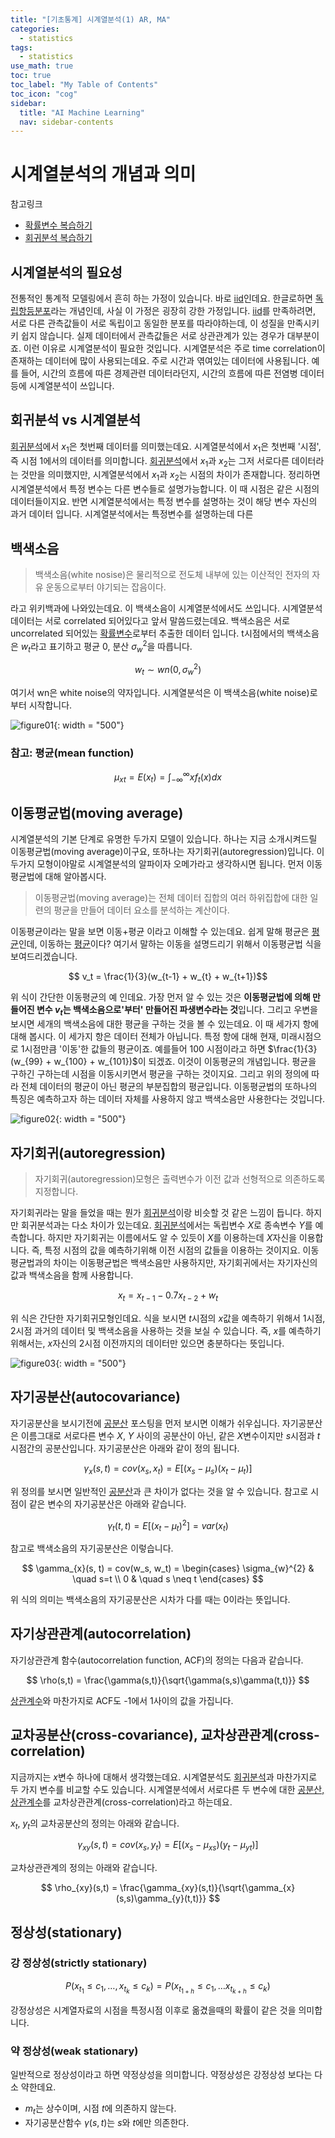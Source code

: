 ```yaml
---
title: "[기초통계] 시계열분석(1) AR, MA" 
categories:
  - statistics
tags:
  - statistics
use_math: true
toc: true
toc_label: "My Table of Contents"
toc_icon: "cog"
sidebar:
  title: "AI Machine Learning"
  nav: sidebar-contents
---
```


# 시계열분석의 개념과 의미

참고링크
* [확률변수 복습하기](https://losskatsu.github.io/statistics/random-variable/)
* [회귀분석 복습하기](https://losskatsu.github.io/statistics/simple-regression/)

## 시계열분석의 필요성

전통적인 통계적 모델링에서 흔히 하는 가정이 있습니다. 
바로 [iid](https://losskatsu.github.io/statistics/prob-distribution/)인데요. 
한글로하면 [독립항등분포](https://losskatsu.github.io/statistics/prob-distribution/)라는 개념인데, 
사실 이 가정은 굉장히 강한 가정입니다. 
[iid](https://losskatsu.github.io/statistics/prob-distribution/)를 만족하려면, 
서로 다른 관측값들이 서로 독립이고 동일한 분포를 따라야하는데, 이 성질을 만족시키키 쉽지 않습니다. 
실제 데이터에서 관측값들은 서로 상관관계가 있는 경우가 대부분이죠. 
이런 이유로 시계열분석이 필요한 것입니다. 
시계열분석은 주로 time correlation이 존재하는 데이터에 많이 사용되는데요. 
주로 시간과 엮여있는 데이터에 사용됩니다. 
예를 들어, 시간의 흐름에 따른 경제관련 데이터라던지, 
시간의 흐름에 따른 전염병 데이터 등에 시계열분석이 쓰입니다. 

## 회귀분석 vs 시계열분석

[회귀분석](https://losskatsu.github.io/statistics/simple-regression/)에서 $x_{1}$은 첫번째 데이터를 의미했는데요. 
시계열분석에서 $x_{1}$은 첫번째 '시점', 즉 시점 1에서의 데이터를 의미합니다. 
[회귀분석](https://losskatsu.github.io/statistics/simple-regression/)에서 $x_{1}$과 $x_{2}$는 그저 서로다른 데이터라는 것만을 의미했지만, 
시계열분석에서 $x_{1}$과 $x_{2}$는 시점의 차이가 존재합니다. 
정리하면 시계열분석에서 특정 변수는 다른 변수들로 설명가능합니다. 이 때 시점은 같은 시점의 데이터들이지요. 
반면 시계열분석에서는 특정 변수를 설명하는 것이 해당 변수 자신의 과거 데이터 입니다. 
시계열분석에서는 특정변수를 설명하는데 다른 

## 백색소음

> 백색소음(white nosise)은 물리적으로 전도체 내부에 있는 이산적인 전자의 자유 운동으로부터 야기되는 잡음이다. 

라고 위키백과에 나와있는데요. 
이 백색소음이 시계열분석에서도 쓰입니다. 
시계열분석 데이터는 서로 correlated 되어있다고 앞서 말씀드렸는데요. 
백색소음은 서로 uncorrelated 되어있는 [확률변수](https://losskatsu.github.io/statistics/random-variable/)로부터 추출한 데이터 입니다. 
t시점에서의 백색소음은 $w_t$라고 표기하고 평균 0, 분산 $\sigma_{w}^{2}$을 따릅니다. 

$$ w_t \sim wn(0, \sigma_{w}^{2}) $$

여기서 wn은 white noise의 약자입니다. 
시계열분석은 이 백색소음(white noise)로부터 시작합니다. 

![figure01](){: width = "500"}

### 참고: 평균(mean function)

$$ \mu_{xt} = E(x_t) = \int_{-\infty}^{\infty} xf_{t}(x) dx  $$

## 이동평균법(moving average)

시계열분석의 기본 단계로 유명한 두가지 모델이 있습니다. 
하나는 지금 소개시켜드릴 이동평균법(moving average)이구요, 또하나는 자기회귀(autoregression)입니다. 
이 두가지 모형이야말로 시계열분석의 알파이자 오메가라고 생각하시면 됩니다. 
먼저 이동평균법에 대해 알아봅시다.

> 이동평균법(moving average)는 전체 데이터 집합의 여러 하위집합에 대한 일련의 평균을 만들어 데이터 요소를 분석하는 계산이다. 

이동평균이라는 말을 보면 이동+평균 이라고 이해할 수 있는데요. 
쉽게 말해 평균은 [평균](https://losskatsu.github.io/statistics/mean-vairance/)인데, 이동하는 [평균](https://losskatsu.github.io/statistics/mean-vairance/)이다? 
여기서 말하는 이동을 설명드리기 위해서 이동평균법 식을 보여드리겠습니다. 

$$ v_t = \frac{1}{3}(w_{t-1} + w_{t} + w_{t+1})$$

위 식이 간단한 이동평균의 예 인데요. 
가장 먼저 알 수 있는 것은 **이동평균법에 의해 만들어진 변수 $v_t$는 백색소음으로'부터' 만들어진 파생변수라는 것**입니다. 
그리고 우변을 보시면 세개의 백색소음에 대한 평균을 구하는 것을 볼 수 있는데요. 
이 때 세가지 항에 대해 봅시다. 
이 세가지 항은 데이터 전체가 아닙니다. 특정 항에 대해 현재, 미래시점으로 1시점만큼 '이동'한 값들의 평균이죠. 
예를들어 100 시점이라고 하면 $\frac{1}{3}(w_{99} + w_{100} + w_{101})$이 되겠죠. 
이것이 이동평균의 개념입니다. 평균을 구하긴 구하는데 시점을 이동시키면서 평균을 구하는 것이지요. 
그리고 위의 정의에 따라 전체 데이터의 평균이 아닌 평균의 부분집합의 평균입니다. 
이동평균법의 또하나의 특징은 예측하고자 하는 데이터 자체를 사용하지 않고 백색소음만 사용한다는 것입니다.

![figure02](){: width = "500"}


## 자기회귀(autoregression)

> 자기회귀(autoregression)모형은 출력변수가 이전 값과 선형적으로 의존하도록 지정합니다. 

자기회귀라는 말을 들었을 때는 뭔가 [회귀분석](https://losskatsu.github.io/statistics/simple-regression/)이랑 비슷할 것 같은 느낌이 듭니다. 
하지만 회귀분석과는 다소 차이가 있는데요. 
[회귀분석](https://losskatsu.github.io/statistics/simple-regression/)에서는 독립변수 $X$로 종속변수 $Y$를 예측합니다. 
하지만 자기회귀는 이름에서도 알 수 있듯이 $X$를 이용하는데 $X$자신을 이용합니다. 
즉, 특정 시점의 값을 예측하기위해 이전 시점의 값들을 이용하는 것이지요. 
이동평균법과의 차이는 이동평균법은 백색소음만 사용하지만, 자기회귀에서는 자기자신의 값과 백색소음을 함께 사용합니다. 

$$ x_t = x_{t-1} - 0.7x_{t-2} + w_t $$

위 식은 간단한 자기회귀모형인데요. 
식을 보시면 $t$시점의 $x$값을 예측하기 위해서 1시점, 2시점 과거의 데이터 및 백색소음을 사용하는 것을 보실 수 있습니다. 
즉, $x$를 예측하기 위해서는, $x$자신의 2시점 이전까지의 데이터만 있으면 충분하다는 뜻입니다. 

![figure03](){: width = "500"}


## 자기공분산(autocovariance)

자기공분산을 보시기전에 [공분산](https://losskatsu.github.io/statistics/cov-corr/) 포스팅을 먼저 보시면 이해가 쉬우십니다. 
자기공분산은 이름그대로 서로다른 변수 $X$, $Y$ 사이의 공분산이 아닌, 
같은 $X$변수이지만 $s$시점과 $t$시점간의 공분산입니다. 
자기공분산은 아래와 같이 정의 됩니다. 

$$ \gamma_{x}(s, t) = cov(x_s, x_t) = E[(x_{s} - \mu_{s})(x_{t} - \mu_{t})]  $$

위 정의를 보시면 일반적인 [공분산](https://losskatsu.github.io/statistics/cov-corr/)과 큰 차이가 없다는 것을 알 수 있습니다. 
참고로 시점이 같은 변수의 자기공분산은 아래와 같습니다. 

$$ \gamma_{t}(t, t) = E[(x_{t} - \mu_{t})^{2}] = var(x_{t}) $$

참고로 백색소음의 자기공분산은 이렇습니다. 

$$
\gamma_{x}(s, t) = cov(w_s, w_t) = 
\begin{cases}
\sigma_{w}^{2} & \quad s=t \\
0 & \quad s \neq t
\end{cases}
$$

위 식의 의미는 백색소음의 자기공분산은 시차가 다를 때는 0이라는 뜻입니다. 

## 자기상관관계(autocorrelation)

자기상관관계 함수(autocorrelation function, ACF)의 정의는 다음과 같습니다. 

$$ \rho(s,t) = \frac{\gamma(s,t)}{\sqrt{\gamma(s,s)\gamma(t,t)}} $$

[상관계수](https://losskatsu.github.io/statistics/cov-corr/)와 마찬가지로 ACF도 -1에서 1사이의 값을 가집니다. 


## 교차공분산(cross-covariance), 교차상관관계(cross-correlation)

지금까지는 $x$변수 하나에 대해서 생각했는데요. 
시계열분석도 [회귀분석](https://losskatsu.github.io/statistics/simple-regression/)과 마찬가지로 두 가지 변수를 비교할 수도 있습니다. 
시계열분석에서 서로다른 두 변수에 대한 [공분산, 상관계수](https://losskatsu.github.io/statistics/cov-corr/)를 교차상관관계(cross-correlation)라고 하는데요. 

$x_t$, $y_t$의 교차공분산의 정의는 아래와 같습니다.  

$$ \gamma_{xy}(s,t) = cov(x_s, y_t) = E[(x_{s} - \mu_{xs})(y_{t} - \mu_{yt})] $$

교차상관관계의 정의는 아래와 같습니다.

$$ \rho_{xy}(s,t) = \frac{\gamma_{xy}(s,t)}{\sqrt{\gamma_{x}(s,s)\gamma_{y}(t,t)}} $$


## 정상성(stationary)

### 강 정상성(strictly stationary)

$$ P(x_{t_1} \leq c_{1}, \dots , x_{t_k} \leq c_{k}) = P(x_{t_{1+h}} \leq c_{1}, \dots x_{t_{k+h}} \leq c_{k})  $$

강정상성은 시계열자료의 시점을 특정시점 이후로 옮겼을때의 확률이 같은 것을 의미합니다. 

### 약 정상성(weak stationary)

일반적으로 정상성이라고 하면 약정상성을 의미합니다. 
약정상성은 강정상성 보다는 다소 약한데요. 

* $m_t$는 상수이며, 시점 $t$에 의존하지 않는다. 
* 자기공분산함수 $\gamma(s,t)$는 $s$와 $t$에만 의존한다. 


